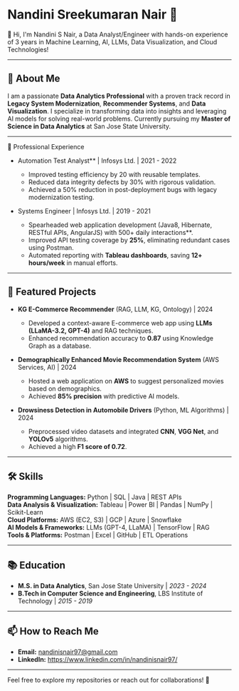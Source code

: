 # Nandini Sreekumaran Nair 🚀  


👋 Hi, I'm Nandini S Nair, a Data Analyst/Engineer with hands-on experience of 3 years in Machine Learning, AI, LLMs, Data Visualization, and Cloud Technologies!  

---

## 🚀 About Me  
I am a passionate **Data Analytics Professional** with a proven track record in **Legacy System Modernization**, **Recommender Systems**, and **Data Visualization**. 
I specialize in transforming data into insights and leveraging AI models for solving real-world problems. Currently pursuing my **Master of Science in Data Analytics** at San Jose State University.  

---

 💼 Professional Experience  

- Automation Test Analyst** | Infosys Ltd. | 2021 - 2022  
   - Improved testing efficiency by 20 with reusable templates.  
   - Reduced data integrity defects by 30% with rigorous validation.  
   - Achieved a 50% reduction in post-deployment bugs with legacy modernization testing.  

- Systems Engineer | Infosys Ltd. | 2019 - 2021  
   - Spearheaded web application development (Java8, Hibernate, RESTful APIs, AngularJS) with 500+ daily interactions**.  
   - Improved API testing coverage by **25%**, eliminating redundant cases using Postman.  
   - Automated reporting with **Tableau dashboards**, saving **12+ hours/week** in manual efforts.  

---

## 🌟 Featured Projects  

- **KG E-Commerce Recommender** (RAG, LLM, KG, Ontology) | 2024  
   - Developed a context-aware E-commerce web app using **LLMs (LLaMA-3.2, GPT-4)** and RAG techniques.  
   - Enhanced recommendation accuracy to **0.87** using Knowledge Graph as a database.  

- **Demographically Enhanced Movie Recommendation System** (AWS Services, AI) | 2024  
   - Hosted a web application on **AWS** to suggest personalized movies based on demographics.  
   - Achieved **85% precision** with predictive AI models.  

- **Drowsiness Detection in Automobile Drivers** (Python, ML Algorithms) | 2024  
   - Preprocessed video datasets and integrated **CNN**, **VGG Net**, and **YOLOv5** algorithms.  
   - Achieved a high **F1 score of 0.72**.  

---

## 🛠 Skills  

**Programming Languages:** Python | SQL | Java | REST APIs  
**Data Analysis & Visualization:** Tableau | Power BI | Pandas | NumPy | Scikit-Learn  
**Cloud Platforms:** AWS (EC2, S3) | GCP | Azure | Snowflake  
**AI Models & Frameworks:** LLMs (GPT-4, LLaMA) | TensorFlow | RAG  
**Tools & Platforms:** Postman | Excel | GitHub | ETL Operations  

---

## 📚 Education  

- **M.S. in Data Analytics**, San Jose State University | *2023 - 2024*  
- **B.Tech in Computer Science and Engineering**, LBS Institute of Technology | *2015 - 2019*  

---

## 📫 How to Reach Me  

- **Email:** nandinisnair97@gmail.com  
- **LinkedIn:** https://www.linkedin.com/in/nandinisnair97/

---

Feel free to explore my repositories or reach out for collaborations! 🚀  
